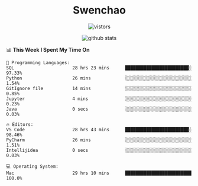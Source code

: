<h1 align="center">Swenchao</h3>

<p align="center">
  <img src="https://visitor-badge.glitch.me/badge?page_id=Swenchao" alt="vistors" />
</p>

<p align="center">
  <img src="https://github-readme-stats.vercel.app/api?username=Swenchao&count_private=true&show_icons=true&theme=vue-dark&hide_title=true" alt="github stats" />
</p>

<!--START_SECTION:waka-->
📊 **This Week I Spent My Time On** 

```text
💬 Programming Languages: 
SQL                      28 hrs 23 mins      ████████████████████████░   97.33% 
Python                   26 mins             ░░░░░░░░░░░░░░░░░░░░░░░░░   1.54% 
GitIgnore file           14 mins             ░░░░░░░░░░░░░░░░░░░░░░░░░   0.85% 
Jupyter                  4 mins              ░░░░░░░░░░░░░░░░░░░░░░░░░   0.23% 
Java                     0 secs              ░░░░░░░░░░░░░░░░░░░░░░░░░   0.03%

🔥 Editors: 
VS Code                  28 hrs 43 mins      ████████████████████████░   98.46% 
PyCharm                  26 mins             ░░░░░░░░░░░░░░░░░░░░░░░░░   1.51% 
Intellijidea             0 secs              ░░░░░░░░░░░░░░░░░░░░░░░░░   0.03%

💻 Operating System: 
Mac                      29 hrs 10 mins      █████████████████████████   100.0%

```


<!--END_SECTION:waka-->
